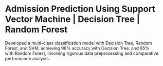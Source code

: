 # Admission Prediction Using Support Vector Machine | Decision Tree | Random Forest
 Developed a multi-class classification model with Decision Tree, Random Forest, and SVM, achieving 98% accuracy with Decision Tree, and 95% with Random Forest, involving rigorous data preprocessing and comparative performance analysis.
